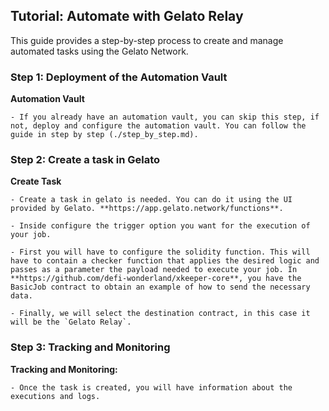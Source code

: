 ## Tutorial: Automate with Gelato Relay

This guide provides a step-by-step process to create and manage automated tasks using the Gelato Network.

### Step 1: Deployment of the Automation Vault

**Automation Vault**

    - If you already have an automation vault, you can skip this step, if not, deploy and configure the automation vault. You can follow the guide in step by step (./step_by_step.md).

### Step 2: Create a task in Gelato

**Create Task**

    - Create a task in gelato is needed. You can do it using the UI provided by Gelato. **https://app.gelato.network/functions**.

    - Inside configure the trigger option you want for the execution of your job.

    - First you will have to configure the solidity function. This will have to contain a checker function that applies the desired logic and passes as a parameter the payload needed to execute your job. In **https://github.com/defi-wonderland/xkeeper-core**, you have the BasicJob contract to obtain an example of how to send the necessary data.

    - Finally, we will select the destination contract, in this case it will be the `Gelato Relay`.

### Step 3: Tracking and Monitoring

**Tracking and Monitoring:**

    - Once the task is created, you will have information about the executions and logs.
